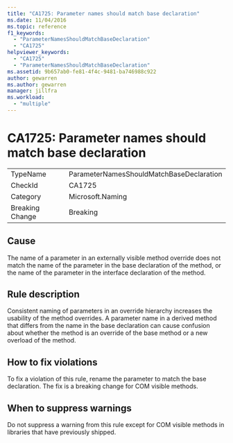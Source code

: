 ```yaml
---
title: "CA1725: Parameter names should match base declaration"
ms.date: 11/04/2016
ms.topic: reference
f1_keywords:
  - "ParameterNamesShouldMatchBaseDeclaration"
  - "CA1725"
helpviewer_keywords:
  - "CA1725"
  - "ParameterNamesShouldMatchBaseDeclaration"
ms.assetid: 9b657ab0-fe81-4f4c-9481-ba746988c922
author: gewarren
ms.author: gewarren
manager: jillfra
ms.workload:
  - "multiple"
---
```

# CA1725: Parameter names should match base declaration

|||
|-|-|
|TypeName|ParameterNamesShouldMatchBaseDeclaration|
|CheckId|CA1725|
|Category|Microsoft.Naming|
|Breaking Change|Breaking|

## Cause
 The name of a parameter in an externally visible method override does not match the name of the parameter in the base declaration of the method, or the name of the parameter in the interface declaration of the method.

## Rule description
 Consistent naming of parameters in an override hierarchy increases the usability of the method overrides. A parameter name in a derived method that differs from the name in the base declaration can cause confusion about whether the method is an override of the base method or a new overload of the method.

## How to fix violations
 To fix a violation of this rule, rename the parameter to match the base declaration. The fix is a breaking change for COM visible methods.

## When to suppress warnings
 Do not suppress a warning from this rule except for COM visible methods in libraries that have previously shipped.
